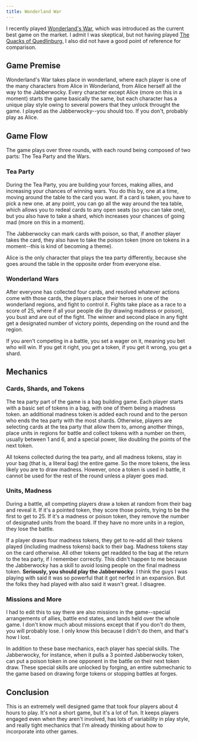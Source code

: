 ```yaml
---
title: Wonderland War
---
```


I recently played [Wonderland's War](https://boardgamegeek.com/boardgame/227935/wonderlands-war), which was introduced as the current best game on the market. I admit I was skeptical, but not having played [The Quacks of Quedlinburg](https://boardgamegeek.com/boardgame/244521/the-quacks-of-quedlinburg), I also did not have a good point of reference for comparison.

## Game Premise

Wonderland's War takes place in wonderland, where each player is one of the many characters from Alice in Wonderland, from Alice herself all the way to the Jabberwocky. Every character except Alice (more on this in a moment) starts the game basically the same, but each character has a unique play style owing to several powers that they unlock throught the game. I played as the Jabberwocky--you should too. If you don't, probably play as Alice.

## Game Flow

The game plays over three rounds, with each round being composed of two parts: The Tea Party and the Wars.

### Tea Party

During the Tea Party, you are building your forces, making allies, and increasing your chances of winning wars. You do this by, one at a time, moving around the table to the card you want. If a card is taken, you have to pick a new one. at any point, you can go all the way around the tea table, which allows you to redeal cards to any open seats (so you can take one), but you also have to take a shard, which increases your chances of going mad (more on this in a moment). 

The Jabberwocky can mark cards with poison, so that, if another player takes the card, they also have to take the poison token (more on tokens in a moment--this is kind of becoming a theme).

Alice is the only character that plays the tea party differently, because she goes around the table in the opposite order from everyone else.

### Wonderland Wars

After everyone has collected four cards, and resolved whatever actions come with those cards, the players place their heroes in one of the wonderland regions, and fight to control it. Fights take place as a race to a score of 25, where if all your people die (by drawing madness or poison), you bust and are out of the fight. The winner and second place in any fight get a designated number of victory points, depending on the round and the region.

If you aren't competing in a battle, you set a wager on it, meaning you bet who will win. If you get it right, you get a token, if you get it wrong, you get a shard.

## Mechanics

### Cards, Shards, and Tokens

The tea party part of the game is a bag building game. Each player starts with a basic set of tokens in a bag, with one of them being a madness token. an additional madness token is added each round and to the person who ends the tea party with the most shards. Otherwise, players are selecting cards at the tea party that allow them to, among another things, place units in regions for battle and collect tokens with a number on them, usually between 1 and 6, and a special power, like doubling the points of the next token.

All tokens collected during the tea party, and all madness tokens, stay in your bag (that is, a literal bag) the entire game. So the more tokens, the less likely you are to draw madness. However, once a token is used in battle, it cannot be used for the rest of the round unless a player goes mad.

### Units, Madness

During a battle, all competing players draw a token at random from their bag and reveal it. If it's a pointed token, they score those points, trying to be the first to get to 25. If it's a madness or poison token, they remove the number of designated units from the board. If they have no more units in a region, they lose the battle.

If a player draws four madness tokens, they get to re-add all their tokens played (including madness tokens) back to their bag. Madness tokens stay on the card otherwise. All other tokens get readded to the bag at the return to the tea party, if I remember correctly. This didn't happen to me because the Jabberwocky has a skill to avoid losing people on the final madness token. **Seriously, you should play the Jabberwocky**. I think the guys I was playing with said it was so powerful that it got nerfed in an expansion. But the folks they had played with also said it wasn't great. I disagree.

### Missions and More

I had to edit this to say there are also missions in the game--special arrangements of allies, battle end states, and lands held over the whole game. I don't know much about missions except that if you don't do them, you will probably lose. I only know this because I didn't do them, and that's how I lost.

In addition to these base mechanics, each player has special skills. The Jabberwocky, for instance, when it pulls a 3 pointed Jabberwocky token, can put a poison token in one opponent in the battle on their next token draw. These special skills are unlocked by forging, an entire submechanic to the game based on drawing forge tokens or stopping battles at forges.

## Conclusion

This is an extremely well designed game that took four players about 4 hours to play. It's not a short game, but it's a lot of fun. It keeps players engaged even when they aren't involved, has lots of variability in play style, and really tight mechanics that I'm already thinking about how to incorporate into other games.
